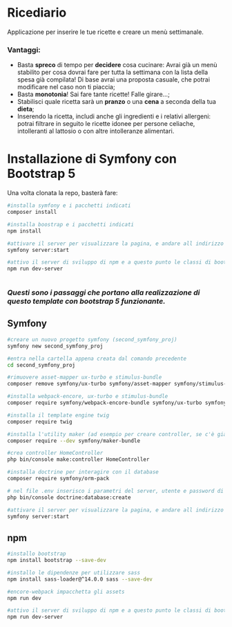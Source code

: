 # Ricediario

Applicazione per inserire le tue ricette e creare un menù settimanale.

### Vantaggi:

- Basta **spreco** di tempo per **decidere** cosa cucinare: Avrai già un menù stabilito per cosa dovrai fare per tutta la settimana con la lista della spesa già compilata! Di base avrai una proposta casuale, che potrai modificare nel caso non ti piaccia;
- Basta **monotonia**! Sai fare tante ricette! Falle girare...;
- Stabilisci quale ricetta sarà un **pranzo** o una **cena** a seconda della tua **dieta**;
- Inserendo la ricetta, includi anche gli ingredienti e i relativi allergeni: potrai filtrare in seguito le ricette idonee per persone celiache, intolleranti al lattosio o con altre intolleranze alimentari.



# Installazione di Symfony con Bootstrap 5

Una volta clonata la repo, basterà fare:

```bash
#installa symfony e i pacchetti indicati
composer install

#installa boostrap e i pacchetti indicati 
npm install

#attivare il server per visualizzare la pagina, e andare all indirizzo http://127.0.0.1:8000/home.
symfony server:start

#attivo il server di sviluppo di npm e a questo punto le classi di bootstrap  (container, text-success ....) dovrebbero essere funzionanti.
npm run dev-server



```

### *Questi sono i passaggi che portano alla realizzazione di questo template con bootstrap 5 funzionante.*

## Symfony



``` bash 
#creare un nuovo progetto symfony (second_symfony_proj)
symfony new second_symfony_proj

#entra nella cartella appena creata dal comando precedente
cd second_symfony_proj

#rimuovere asset-mapper ux-turbo e stimulus-bundle 
composer remove symfony/ux-turbo symfony/asset-mapper symfony/stimulus-bundle

#installa webpack-encore, ux-turbo e stimulus-bundle
composer require symfony/webpack-encore-bundle symfony/ux-turbo symfony/stimulus-bundle

#installa il template engine twig 
composer require twig

#installa l'utility maker (ad esempio per creare controller, se c'è già installato twig, creerà anche relativa view)
composer require --dev symfony/maker-bundle

#crea controller HomeController
php bin/console make:controller HomeController

#installa doctrine per interagire con il database
composer require symfony/orm-pack

# nel file .env inserisco i parametri del server, utente e password di phpMyAdmin e successivamente creo il database col nome assegnato
php bin/console doctrine:database:create

#attivare il server per visualizzare la pagina, e andare all indirizzo http://127.0.0.1:8000/home.
symfony server:start
```



## npm


``` bash 
#installo bootstrap
npm install bootstrap --save-dev

#installo le dipendenze per utilizzare sass
npm install sass-loader@^14.0.0 sass --save-dev

#encore-webpack impacchetta gli assets
npm run dev

#attivo il server di sviluppo di npm e a questo punto le classi di bootstrap  (container, text-success ....) dovrebbero essere funzionanti.
npm run dev-server
```


